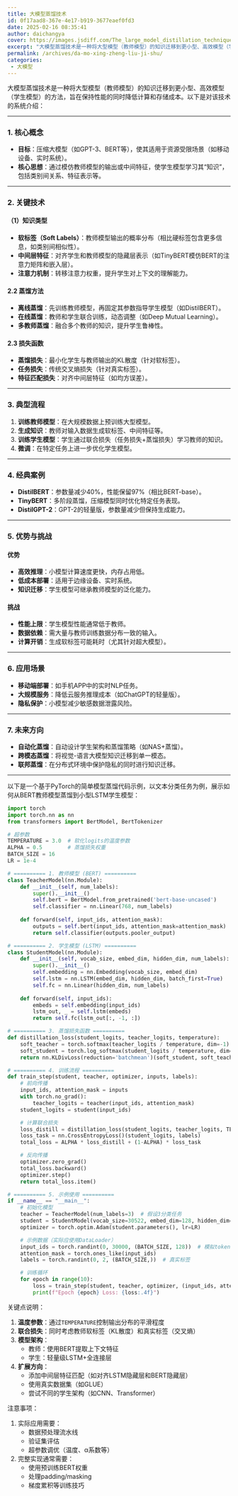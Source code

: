 ```yaml
---
title: 大模型蒸馏技术
id: 0f17aad8-367e-4e17-b919-3677eaef0fd3
date: 2025-02-16 08:35:41
author: daichangya
cover: https://images.jsdiff.com/The_large_model_distillation_technique_is_2.jpg
excerpt: "大模型蒸馏技术是一种将大型模型（教师模型）的知识迁移到更小型、高效模型（学生模型）的方法，旨在保持性能的同时降低计算和存储成本。以下是对该技术的系统介绍： 1. 核心概念 目标：压缩大模型（如GPT-3、BERT等），使其适用于资源受限场景（如移动设备、实时系统）。 核心思想：通过模仿教师模型的输出"
permalink: /archives/da-mo-xing-zheng-liu-ji-shu/
categories:
 - 大模型
---
```


大模型蒸馏技术是一种将大型模型（教师模型）的知识迁移到更小型、高效模型（学生模型）的方法，旨在保持性能的同时降低计算和存储成本。以下是对该技术的系统介绍：

---

### **1. 核心概念**
- **目标**：压缩大模型（如GPT-3、BERT等），使其适用于资源受限场景（如移动设备、实时系统）。
- **核心思想**：通过模仿教师模型的输出或中间特征，使学生模型学习其“知识”，包括类别间关系、特征表示等。

---

### **2. 关键技术**
#### **（1）知识类型**
- **软标签（Soft Labels）**：教师模型输出的概率分布（相比硬标签包含更多信息，如类别间相似性）。
- **中间层特征**：对齐学生和教师模型的隐藏层表示（如TinyBERT模仿BERT的注意力矩阵和嵌入层）。
- **注意力机制**：转移注意力权重，提升学生对上下文的理解能力。

#### **2.2 蒸馏方法**
- **离线蒸馏**：先训练教师模型，再固定其参数指导学生模型（如DistilBERT）。
- **在线蒸馏**：教师和学生联合训练，动态调整（如Deep Mutual Learning）。
- **多教师蒸馏**：融合多个教师的知识，提升学生鲁棒性。

#### **2.3 损失函数**
- **蒸馏损失**：最小化学生与教师输出的KL散度（针对软标签）。
- **任务损失**：传统交叉熵损失（针对真实标签）。
- **特征匹配损失**：对齐中间层特征（如均方误差）。

---

### **3. 典型流程**
1. **训练教师模型**：在大规模数据上预训练大型模型。
2. **生成知识**：教师对输入数据生成软标签、中间特征等。
3. **训练学生模型**：学生通过联合损失（任务损失+蒸馏损失）学习教师的知识。
4. **微调**：在特定任务上进一步优化学生模型。

---

### **4. 经典案例**
- **DistilBERT**：参数量减少40%，性能保留97%（相比BERT-base）。
- **TinyBERT**：多阶段蒸馏，压缩模型同时优化特定任务表现。
- **DistilGPT-2**：GPT-2的轻量版，参数量减少但保持生成能力。

---

### **5. 优势与挑战**
#### **优势**
- **高效推理**：小模型计算速度更快，内存占用低。
- **低成本部署**：适用于边缘设备、实时系统。
- **知识迁移**：学生模型可继承教师模型的泛化能力。

#### **挑战**
- **性能上限**：学生模型性能通常低于教师。
- **数据依赖**：需大量与教师训练数据分布一致的输入。
- **计算开销**：生成软标签可能耗时（尤其针对超大模型）。

---

### **6. 应用场景**
- **移动端部署**：如手机APP中的实时NLP任务。
- **大规模服务**：降低云服务推理成本（如ChatGPT的轻量版）。
- **隐私保护**：小模型减少敏感数据泄露风险。

---

### **7. 未来方向**
- **自动化蒸馏**：自动设计学生架构和蒸馏策略（如NAS+蒸馏）。
- **跨模态蒸馏**：将视觉-语言大模型知识迁移到单一模态。
- **联邦蒸馏**：在分布式环境中保护隐私的同时进行知识迁移。

---



以下是一个基于PyTorch的简单模型蒸馏代码示例，以文本分类任务为例，展示如何从BERT教师模型蒸馏到小型LSTM学生模型：

```python
import torch
import torch.nn as nn
from transformers import BertModel, BertTokenizer

# 超参数
TEMPERATURE = 3.0  # 软化logits的温度参数
ALPHA = 0.5        # 蒸馏损失权重
BATCH_SIZE = 16
LR = 1e-4

# ========== 1. 教师模型 (BERT) ==========
class TeacherModel(nn.Module):
    def __init__(self, num_labels):
        super().__init__()
        self.bert = BertModel.from_pretrained('bert-base-uncased')
        self.classifier = nn.Linear(768, num_labels)
    
    def forward(self, input_ids, attention_mask):
        outputs = self.bert(input_ids, attention_mask=attention_mask)
        return self.classifier(outputs.pooler_output)

# ========== 2. 学生模型 (LSTM) ==========
class StudentModel(nn.Module):
    def __init__(self, vocab_size, embed_dim, hidden_dim, num_labels):
        super().__init__()
        self.embedding = nn.Embedding(vocab_size, embed_dim)
        self.lstm = nn.LSTM(embed_dim, hidden_dim, batch_first=True)
        self.fc = nn.Linear(hidden_dim, num_labels)
    
    def forward(self, input_ids):
        embeds = self.embedding(input_ids)
        lstm_out, _ = self.lstm(embeds)
        return self.fc(lstm_out[:, -1, :])

# ========== 3. 蒸馏损失函数 ==========
def distillation_loss(student_logits, teacher_logits, temperature):
    soft_teacher = torch.softmax(teacher_logits / temperature, dim=-1)
    soft_student = torch.log_softmax(student_logits / temperature, dim=-1)
    return nn.KLDivLoss(reduction='batchmean')(soft_student, soft_teacher)

# ========== 4. 训练流程 ==========
def train_step(student, teacher, optimizer, inputs, labels):
    # 前向传播
    input_ids, attention_mask = inputs
    with torch.no_grad():
        teacher_logits = teacher(input_ids, attention_mask)
    student_logits = student(input_ids)

    # 计算联合损失
    loss_distill = distillation_loss(student_logits, teacher_logits, TEMPERATURE)
    loss_task = nn.CrossEntropyLoss()(student_logits, labels)
    total_loss = ALPHA * loss_distill + (1-ALPHA) * loss_task

    # 反向传播
    optimizer.zero_grad()
    total_loss.backward()
    optimizer.step()
    return total_loss.item()

# ========== 5. 示例使用 ==========
if __name__ == "__main__":
    # 初始化模型
    teacher = TeacherModel(num_labels=3)  # 假设3分类任务
    student = StudentModel(vocab_size=30522, embed_dim=128, hidden_dim=256, num_labels=3)
    optimizer = torch.optim.Adam(student.parameters(), lr=LR)

    # 示例数据（实际应使用DataLoader）
    input_ids = torch.randint(0, 30000, (BATCH_SIZE, 128))  # 模拟tokenized输入
    attention_mask = torch.ones_like(input_ids)
    labels = torch.randint(0, 2, (BATCH_SIZE,))  # 真实标签

    # 训练循环
    for epoch in range(10):
        loss = train_step(student, teacher, optimizer, (input_ids, attention_mask), labels)
        print(f"Epoch {epoch} Loss: {loss:.4f}")
```

关键点说明：
1. **温度参数**：通过`TEMPERATURE`控制输出分布的平滑程度
2. **联合损失**：同时考虑教师软标签（KL散度）和真实标签（交叉熵）
3. **模型架构**：
   - 教师：使用BERT提取上下文特征
   - 学生：轻量级LSTM+全连接层
4. **扩展方向**：
   - 添加中间层特征匹配（如对齐LSTM隐藏层和BERT隐藏层）
   - 使用真实数据集（如GLUE）
   - 尝试不同的学生架构（如CNN、Transformer）

注意事项：
1. 实际应用需要：
   - 数据预处理流水线
   - 验证集评估
   - 超参数调优（温度、α系数等）
2. 完整实现通常需要：
   - 使用预训练BERT权重
   - 处理padding/masking
   - 梯度累积等训练技巧

